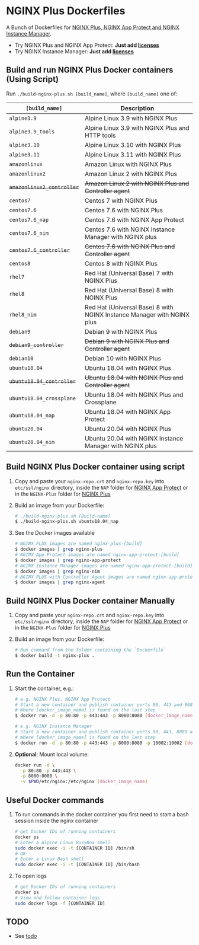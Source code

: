 # NGINX Plus Dockerfiles

A Bunch of Dockerfiles for [NGINX Plus, NGINX App Protect and NGINX Instance Manager](https://www.nginx.com/products/nginx/).

* Try NGINX Plus and NGINX App Protect: **Just add [licenses](https://www.nginx.com/free-trial-request/)**
* Try NGINX Instance Manager: **Just add [licenses](https://www.nginx.com/products/nginx/nginx-instance-manager/)**
## Build and run NGINX Plus Docker containers (Using Script)

Run `./build-nginx-plus.sh [build_name]`, where `[build_name]` one of:

| `[build_name]`            | Description           |
| ------------------------- |--------------------------------------------------| 
|`alpine3.9`                | Alpine Linux 3.9 with NGINX Plus                   |
|`alpine3.9_tools`          | Alpine Linux 3.9 with NGINX Plus and HTTP tools    |
|`alpine3.10`               | Alpine Linux 3.10 with NGINX Plus                  |
|`alpine3.11`               | Alpine Linux 3.11 with NGINX Plus                  |
|`amazonlinux`              | Amazon Linux with NGINX Plus                       |
|`amazonlinux2`             | Amazon Linux 2 with NGINX Plus                     |
|~~`amazonlinux2_controller`~~  | ~~Amazon Linux 2 with NGINX Plus and Controller agent~~ |
|`centos7`                  | Centos 7 with NGINX Plus                           |
|`centos7.6`                | Centos 7.6 with NGINX Plus                         |
|`centos7.6_nap`            | Centos 7.6 with NGINX App Protect                  |
|`centos7.6_nim`            | Centos 7.6 with NGINX Instance Manager with NGINX plus     |
|~~`centos7.6_controller`~~   | ~~Centos 7.6 with NGINX Plus and Controller agent~~    |
|`centos8`                  | Centos 8 with NGINX Plus                           |
|`rhel7`                    | Red Hat (Universal Base) 7 with NGINX Plus                           |
|`rhel8`                    | Red Hat (Universal Base) 8 with NGINX Plus                           |
|`rhel8_nim`                | Red Hat (Universal Base) 8 with NGINX Instance Manager with NGINX plus     |
|`debian9`                  | Debian 9 with NGINX Plus                           |
|~~`debian9_controller`~~   | ~~Debian 9 with NGINX Plus and Controller agent~~      |
|`debian10`                 | Debian 10 with NGINX Plus                          |
|`ubuntu18.04`              | Ubuntu 18.04 with NGINX Plus                       |
|~~`ubuntu18.04_controller`~~   | ~~Ubuntu 18.04 with NGINX Plus and Controller agent~~  |
|`ubuntu18.04_crossplane`    | Ubuntu 18.04 with NGINX Plus and Crossplane        |
|`ubuntu18.04_nap`          | Ubuntu 18.04 with NGINX App Protect                |
|`ubuntu20.04`              | Ubuntu 20.04 with NGINX Plus                       |
|`ubuntu20.04_nim`          | Ubuntu 20.04 with NGINX Instance Manager with NGINX plus     |

## Build NGINX Plus Docker container using script

 1. Copy and paste your `nginx-repo.crt` and `nginx-repo.key` into `etc/ssl/nginx` 
    directory, inside the `NAP` folder for [NGINX App Protect](https://www.nginx.com/products/nginx-app-protect/) or
    in the `NGINX-Plus` folder for [NGINX Plus](https://www.nginx.com/products/nginx/)

 2. Build an image from your Dockerfile:
    ```bash
    # ./build-nginx-plus.sh [Build-name]
    $ ./build-nginx-plus.sh ubuntu18.04_nap
    ```

 3. See the Docker images available
    ```bash
    # NGINX PLUS images are named nginx-plus-[build]
    $ docker images | grep nginx-plus
    # NGINX App Protect images are named nginx-app-protect-[build]
    $ docker images | grep nginx-app-protect
    # NGINX Instance Manager images are named nginx-app-protect-[build]
    $ docker images | grep nginx-nim
    # NGINX PLUS with Controller Agent images are named nginx-app-protect-[build]
    $ docker images | grep nginx-agent
    ```
## Build NGINX Plus Docker container Manually

 1. Copy and paste your `nginx-repo.crt` and `nginx-repo.key` into `etc/ssl/nginx` 
    directory, inside the `NAP` folder for [NGINX App Protect](https://www.nginx.com/products/nginx-app-protect/) or
    in the `NGINX-Plus` folder for [NGINX Plus](https://www.nginx.com/products/nginx/)

 2. Build an image from your Dockerfile:
    ```bash
    # Run command from the folder containing the `Dockerfile`
    $ docker build -t nginx-plus .
    ```

## Run the Container

 1. Start the container, e.g.:
    ```bash
    # e.g. NGINX Plus, NGINX App Protect
    # Start a new container and publish container ports 80, 443 and 8080 to the host
    # Where [docker_image_name] is found on the last step
    $ docker run -d -p 80:80 -p 443:443 -p 8080:8080 [docker_image_name]

    # e.g. NGINX Instance Manager
    # Start a new container and publish container ports 80, 443, 8080 and 10002 to the host
    # Where [docker_image_name] is found on the last step
    $ docker run -d -p 80:80 -p 443:443 -p 8080:8080 -p 10002:10002 [docker_image_name]
    ```

 2. **Optional**: Mount local volume:

    ```bash
    docker run -d \
      -p 80:80 -p 443:443 \
      -p 8080:8080 \
      -v $PWD/etc/nginx:/etc/nginx [docker_image_name]
    ```
## Useful Docker commands


 1. To run commands in the docker container you first need to start a bash session inside the nginx container
    ```bash
    # get Docker IDs of running containers
    docker ps
    # Enter a Alpine Linux BusyBox shell
    sudo docker exec -i -t [CONTAINER ID] /bin/sh
    # OR
    # Enter a Linux Bash shell
    sudo docker exec -i -t [CONTAINER ID] /bin/bash
    ```

 2. To open logs
    ```bash
    # get Docker IDs of running containers
    docker ps
    # View and follow container logs
    sudo docker logs -f [CONTAINER ID]
    ```

## TODO

* See [todo](todo.md)
